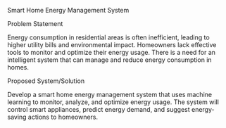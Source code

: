 Smart Home Energy Management System

Problem Statement

Energy consumption in residential areas is often inefficient, leading to higher utility bills and environmental impact. Homeowners lack effective tools to monitor and optimize their energy usage. There is a need for an intelligent system that can manage and reduce energy consumption in homes.

Proposed System/Solution

Develop a smart home energy management system that uses machine learning to monitor, analyze, and optimize energy usage. The system will control smart appliances, predict energy demand, and suggest energy-saving actions to homeowners.
